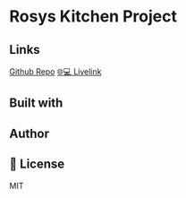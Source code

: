 # Rosys Kitchen Project

## Links
[Github Repo](https://github.com/NewIncome/rosys-kitchen)
[:globe_with_meridians::computer: Livelink](https://newincome.github.io/rosys-kitchen/)

## Built with

## Author

## 📝 License

MIT
